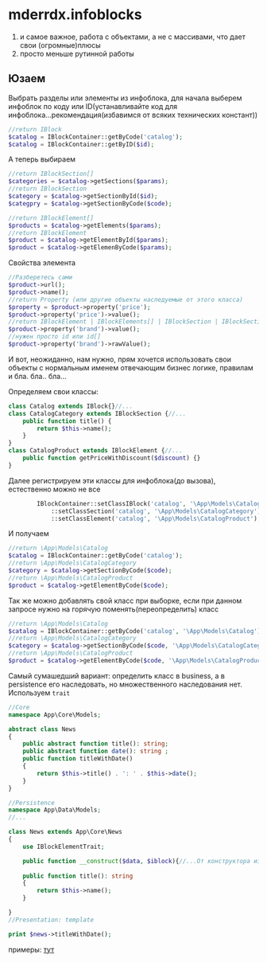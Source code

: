 # mderrdx.infoblocks

1. и самое важное, работа с объектами, а не с массивами, что дает свои (огромные)плюсы
2. просто меньше рутинной работы

## Юзаем

Выбрать разделы или элементы из инфоблока, для начала выберем инфоблок по коду или ID(устанавливайте код для инфоблока...рекомендация(избавимся от всяких технических констант))

```php
//return IBlock
$catalog = IBlockContainer::getByCode('catalog');
$catalog = IBlockContainer::getByID($id);
```

А теперь выбираем
```php
//return IBlockSection[]
$categories = $catalog->getSections($params);
//return IBlockSection
$category = $catalog->getSectionById($id);
$categpry = $catalog->getSectionByCode($code);

//return IBlockElement[]
$products = $catalog->getElements($params);
//return IBlockElement
$product = $catalog->getElementById($params);
$product = $catalog->getElemenByCode($params);
```
Свойства элемента
```php
//Разберетесь сами
$product->url();
$product->name();
//return Property (или другие объекты наследуемые от этого класса)
$property = $product->property('price');
$product->property('price')->value();
//return IBlockElement | IBlockElements[] | IBlockSection | IBlockSection[] и так далее..
$product->property('brand')->value();
//нужен просто id или id[]
$product->property('brand')->rawValue();
```

И вот, неожиданно, нам нужно, прям хочется использовать свои объекты с нормальным именем отвечающим бизнес логике, правилам и бла. бла.. бла...

Определяем свои классы:
```php
class Catalog extends IBlock{}//...
class CatalogCategory extends IBlockSection {//...
    public function title() {
        return $this->name();
    }
}
class CatalogProduct extends IBlockElement {//...
    public function getPriceWithDiscount($discount) {}
}
```

Далее регистрируем эти классы для инфоблока(до вызова), естественно можно не все
```php
        IBlockContainer::setClassIBlock('catalog', '\App\Models\Catalog')
            ::setClassSection('catalog', '\App\Models\CatalogCategory')
            ::setClassElement('catalog', '\App\Models\CatalogProduct');

```
И получаем
```php
//return \App\Models\Catalog
$catalog = IBlockContainer::getByCode('catalog');
//return \App\Models\CatalogCategory
$category = $catalog->getSectionByCode($code);
//return \App\Models\CatalogProduct
$product = $catalog->getElementByCode($code);

```

Так же можно добавлять свой класс при выборке, если при данном запросе нужно на горячую поменять(переопределить) класс

```php
//return \App\Models\Catalog
$catalog = IBlockContainer::getByCode('catalog', '\App\Models\Catalog');
//return \App\Models\CatalogCategory
$category = $catalog->getSectionByCode($code, '\App\Models\CatalogCategory');
//return \App\Models\CatalogProduct
$product = $catalog->getElementByCode($code, '\App\Models\CatalogProduct');
```

Самый сумашедший вариант: определить класс в business, а в persistence его наследовать, но множественного наследования нет.
Используем `trait`

```php
//Core
namespace App\Core\Models;

abstract class News
{
    public abstract function title(): string;
    public abstract function date(): string ;
    public function titleWithDate()
    {
        return $this->title() . ': ' . $this->date();
    }
}

//Persistence
namespace App\Data\Models;
//...

class News extends App\Core\News 
{
    use IBlockElementTrait;

    public function __construct($data, $iblock){//...От конструктора избавиться увы не удается
    
    public function title(): string
    {
        return $this->name();
    }

}
//Presentation: template

print $news->titleWithDate();
```

примеры:
[тут](https://github.com/mderrdx5341/bitrix.is.db)

